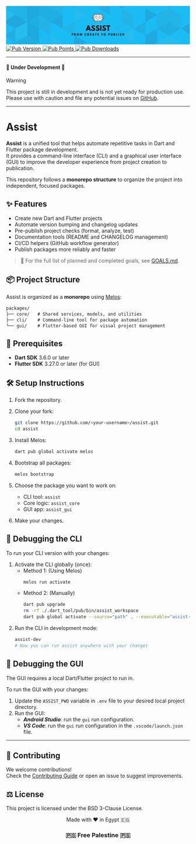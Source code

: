 <img src="assets/images/poster.png" alt="Poster"/>

<a href="https://pub.dev/packages/assist" target="_blank">
    <img src="https://img.shields.io/pub/v/assist.svg?label=Pub&labelColor=black&" alt="Pub Version"/>
    <img src="https://img.shields.io/pub/points/assist?label=Points&labelColor=black&color=229954" alt="Pub Points"/>
    <img src="https://img.shields.io/pub/dm/assist.svg?label=Downloads&labelColor=black&color=34495e" alt="Pub Downloads"/>
</a>

---

#### 🚧 Under Development 🚧

> [!WARNING]  
> This project is still in development and is not yet ready for production use.  
> Please use with caution and file any potential issues
> on [GitHub](https://github.com/salah-rashad/assist/issues).

---

# Assist

**Assist** is a unified tool that helps automate repetitive tasks in Dart and Flutter package
development.  
It provides a command-line interface (CLI) and a graphical user interface (GUI) to improve the
developer experience from project creation to publication.

This repository follows a **monorepo structure** to organize the project into independent, focused
packages.

## ✨ Features

- Create new Dart and Flutter projects
- Automate version bumping and changelog updates
- Pre-publish project checks (format, analyze, test)
- Documentation tools (README and CHANGELOG management)
- CI/CD helpers (GitHub workflow generator)
- Publish packages more reliably and faster

> 📄 For the full list of planned and completed goals, see [GOALS.md](./GOALS.md).

## 📦 Project Structure

Assist is organized as a **monorepo** using [Melos](https://melos.invertase.dev/):

```
packages/
├── core/   # Shared services, models, and utilities
├── cli/    # Command-line tool for package automation
└── gui/    # Flutter-based GUI for visual project management
```

## 🧰 Prerequisites

- **Dart SDK** 3.6.0 or later
- **Flutter SDK** 3.27.0 or later (for GUI)

## 🛠️ Setup Instructions

1. Fork the repository.

2. Clone your fork:
   ```bash
   git clone https://github.com/<your-username>/assist.git
   cd assist
   ```
3. Install Melos:
   ```bash
   dart pub global activate melos
   ```

4. Bootstrap all packages:
   ```bash
   melos bootstrap
   ```

5. Choose the package you want to work on:
   - CLI tool: `assist`
   - Core logic: `assist_core`
   - GUI app: `assist_gui`

6. Make your changes.

## 🐞 Debugging the CLI

To run your CLI version with your changes:

1. Activate the CLI globally (once):
   - Method 1: (Using Melos)
      ```bash
      melos run activate
      ```
   - Method 2: (Manually)
      ```bash
      dart pub upgrade
      rm -rf ./.dart_tool/pub/bin/assist_workspace
      dart pub global activate --source="path" . --executable="assist-dev" --overwrite
      ```
2. Run the CLI in development mode:
   ```bash
   assist-dev
   # Now you can run assist anywhere with your changes
   ```

## 🐞 Debugging the GUI

The GUI requires a local Dart/Flutter project to run in.

To run the GUI with your changes:

1. Update the `ASSIST_PWD` variable in `.env` file to your desired local project directory.
2. Run the GUI:
   - **_Android Studio_**: run  the `gui` run configuration.
   - **_VS Code_**: run the `gui` run configuration in the `.vscode/launch.json` file.

---

## 🤝 Contributing

We welcome contributions!  
Check the [Contributing Guide](CONTRIBUTING.md) or open an issue to suggest improvements.

## ⚖️ License

This project is licensed under the BSD 3-Clause License.


<div align="center">
  Made with ❤️ in Egypt 🇪🇬
  <br/>
  <h3>🇵🇸 Free Palestine 🇵🇸</h3>
</div>
